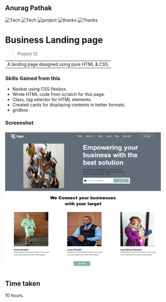 ## Anurag Pathak

![Tech](https://img.shields.io/badge/Tech-CSS-yellowgreen)
![Tech](https://img.shields.io/badge/LCO-Iwritecode-orange)
![project](https://img.shields.io/badge/project-Business%20page-yellow)
![thanks](https://img.shields.io/badge/Thanks-Hitesh%20Choudhary-red)
![Thanks](https://img.shields.io/badge/Thanks-Inueron-blue)

# Business Landing page

> Project 12

<table>
<tr>
<td>
  A landing page designed using pure HTML & CSS.
</td>
</tr>
</table>

### Skills Gained from this

- Navbar using CSS flexbox.
- Wrote HTML code from scratch for this page.
- Class, tag selector for HTML elements.
- Created cards for displaying contents in better formats.
- gridbox

### Screenshot

![saas](./screenshot/business.PNG)
![saas](./screenshot/business01.PNG)

## Time taken
10 hours.
